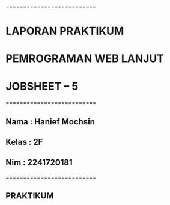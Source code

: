 ==========================

# LAPORAN PRAKTIKUM

# PEMROGRAMAN WEB LANJUT

# JOBSHEET – 5

==========================

## Nama : Hanief Mochsin

## Kelas : 2F

## Nim : 2241720181

==========================

## PRAKTIKUM
